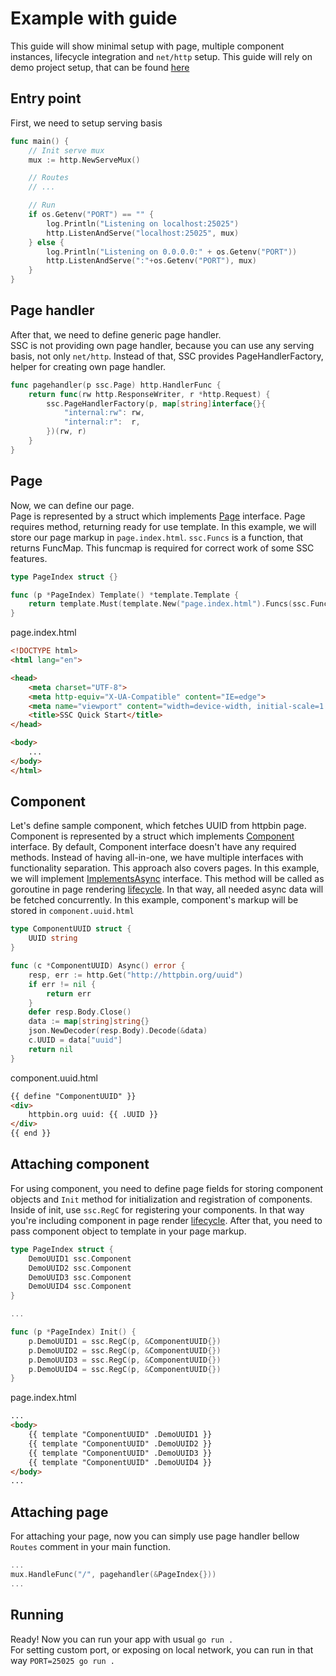 # Example with guide

This guide will show minimal setup with page, multiple component instances, lifecycle integration and `net/http` setup. This guide will rely on demo project setup, that can be found [here](https://github.com/yuriizinets/ssceng/tree/master/demo)

## Entry point

First, we need to setup serving basis

```go
func main() {
    // Init serve mux
    mux := http.NewServeMux()

    // Routes
    // ...

    // Run
    if os.Getenv("PORT") == "" {
        log.Println("Listening on localhost:25025")
        http.ListenAndServe("localhost:25025", mux)
    } else {
        log.Println("Listening on 0.0.0.0:" + os.Getenv("PORT"))
        http.ListenAndServe(":"+os.Getenv("PORT"), mux)
    }
}
```

## Page handler

After that, we need to define generic page handler.  
SSC is not providing own page handler, because you can use any serving basis, not only `net/http`.
Instead of that, SSC provides PageHandlerFactory, helper for creating own page handler.

```go
func pagehandler(p ssc.Page) http.HandlerFunc {
    return func(rw http.ResponseWriter, r *http.Request) {
        ssc.PageHandlerFactory(p, map[string]interface{}{
            "internal:rw": rw,
            "internal:r":  r,
        })(rw, r)
    }
}
```

## Page

Now, we can define our page.  
Page is represented by a struct which implements [Page](https://github.com/yuriizinets/ssceng/blob/master/types.go#L51) interface.
Page requires method, returning ready for use template. In this example, we will store our page markup in `page.index.html`.
`ssc.Funcs` is a function, that returns FuncMap. This funcmap is required for correct work of some SSC features.

```go
type PageIndex struct {}

func (p *PageIndex) Template() *template.Template {
    return template.Must(template.New("page.index.html").Funcs(ssc.Funcs()).ParseGlob("*.html"))
}
```

page.index.html

```html
<!DOCTYPE html>
<html lang="en">

<head>
    <meta charset="UTF-8">
    <meta http-equiv="X-UA-Compatible" content="IE=edge">
    <meta name="viewport" content="width=device-width, initial-scale=1.0">
    <title>SSC Quick Start</title>
</head>

<body>
    ...
</body>
</html>
```

## Component

Let's define sample component, which fetches UUID from httpbin page.  
Component is represented by a struct which implements [Component](https://github.com/yuriizinets/ssceng/blob/master/types.go#L57) interface.
By default, Component interface doesn't have any required methods. Instead of having all-in-one, we have multiple interfaces with functionality separation.
This approach also covers pages. In this example, we will implement [ImplementsAsync](https://github.com/yuriizinets/ssceng/blob/master/types.go#L69) interface.
This method will be called as goroutine in page rendering [lifecycle](/concepts.html#lifecycle).
In that way, all needed async data will be fetched concurrently. In this example, component's markup will be stored in `component.uuid.html`

```go
type ComponentUUID struct {
    UUID string
}

func (c *ComponentUUID) Async() error {
    resp, err := http.Get("http://httpbin.org/uuid")
    if err != nil {
        return err
    }
    defer resp.Body.Close()
    data := map[string]string{}
    json.NewDecoder(resp.Body).Decode(&data)
    c.UUID = data["uuid"]
    return nil
}
```

component.uuid.html

```html
{{ define "ComponentUUID" }}
<div>
    httpbin.org uuid: {{ .UUID }}
</div>
{{ end }}
```

## Attaching component

For using component, you need to define page fields for storing component objects and `Init` method for initialization and registration of components.
Inside of init, use `ssc.RegC` for registering your components. In that way you're including component in page render [lifecycle](/concepts.html#lifecycle).
After that, you need to pass component object to template in your page markup.

```go
type PageIndex struct {
    DemoUUID1 ssc.Component
    DemoUUID2 ssc.Component
    DemoUUID3 ssc.Component
    DemoUUID4 ssc.Component
}

...

func (p *PageIndex) Init() {
    p.DemoUUID1 = ssc.RegC(p, &ComponentUUID{})
    p.DemoUUID2 = ssc.RegC(p, &ComponentUUID{})
    p.DemoUUID3 = ssc.RegC(p, &ComponentUUID{})
    p.DemoUUID4 = ssc.RegC(p, &ComponentUUID{})
}
```

page.index.html

```html
...
<body>
    {{ template "ComponentUUID" .DemoUUID1 }}
    {{ template "ComponentUUID" .DemoUUID2 }}
    {{ template "ComponentUUID" .DemoUUID3 }}
    {{ template "ComponentUUID" .DemoUUID4 }}
</body>
...
```

## Attaching page

For attaching your page, now you can simply use page handler bellow `Routes` comment in your main function.

```go
...
mux.HandleFunc("/", pagehandler(&PageIndex{}))
...
```

## Running

Ready! Now you can run your app with usual `go run .`  
For setting custom port, or exposing on local network, you can run in that way `PORT=25025 go run .`
